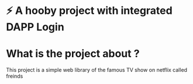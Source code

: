 # ⚡ A hooby project with integrated DAPP Login
# What is the project about ?
This project is a simple web library of the famous TV show on netflix called freinds 
